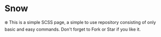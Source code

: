 # Snow
:snowflake: This is a simple SCSS page, a simple to use repository consisting of only basic and easy commands. Don't forget to Fork or Star if you like it.
